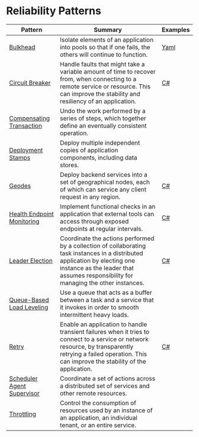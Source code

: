 # Reliability Patterns

| Pattern | Summary | Examples |
| --- | --- | --- |
| [Bulkhead](https://docs.microsoft.com/en-us/azure/architecture/patterns/bulkhead) | Isolate elements of an application into pools so that if one fails, the others will continue to function. | [Yaml](https://docs.microsoft.com/en-us/azure/architecture/patterns/bulkhead#example) |
| [Circuit Breaker](https://docs.microsoft.com/en-us/azure/architecture/patterns/circuit-breaker) | Handle faults that might take a variable amount of time to recover from, when connecting to a remote service or resource. This can improve the stability and resiliency of an application. | [C#](https://docs.microsoft.com/en-us/azure/architecture/patterns/circuit-breaker#example) |
| [Compensating Transaction](https://docs.microsoft.com/en-us/azure/architecture/patterns/compensating-transaction) | Undo the work performed by a series of steps, which together define an eventually consistent operation. |  |
| [Deployment Stamps](https://docs.microsoft.com/en-us/azure/architecture/patterns/deployment-stamp) | Deploy multiple independent copies of application components, including data stores. |  |
| [Geodes](https://docs.microsoft.com/en-us/azure/architecture/patterns/geodes) | Deploy backend services into a set of geographical nodes, each of which can service any client request in any region. | [C#](https://docs.microsoft.com/en-us/azure/architecture/patterns/retry#example) |
| [Health Endpoint Monitoring](https://docs.microsoft.com/en-us/azure/architecture/patterns/health-endpoint-monitoring) | Implement functional checks in an application that external tools can access through exposed endpoints at regular intervals. | [C#](https://docs.microsoft.com/en-us/azure/architecture/patterns/health-endpoint-monitoring#example) |
| [Leader Election](https://docs.microsoft.com/en-us/azure/architecture/patterns/leader-election) | Coordinate the actions performed by a collection of collaborating task instances in a distributed application by electing one instance as the leader that assumes responsibility for managing the other instances. | [C#](https://docs.microsoft.com/en-us/azure/architecture/patterns/leader-election#example) |
| [Queue-Based Load Leveling](https://docs.microsoft.com/en-us/azure/architecture/patterns/queue-based-load-leveling) | Use a queue that acts as a buffer between a task and a service that it invokes in order to smooth intermittent heavy loads. |  |
| [Retry](https://docs.microsoft.com/en-us/azure/architecture/patterns/retry) | Enable an application to handle transient failures when it tries to connect to a service or network resource, by transparently retrying a failed operation. This can improve the stability of the application. | [C#](https://docs.microsoft.com/en-us/azure/architecture/patterns/retry#example) |
| [Scheduler Agent Supervisor](https://docs.microsoft.com/en-us/azure/architecture/patterns/scheduler-agent-supervisor) | Coordinate a set of actions across a distributed set of services and other remote resources. |  |
| [Throttling](https://docs.microsoft.com/en-us/azure/architecture/patterns/throttling) | Control the consumption of resources used by an instance of an application, an individual tenant, or an entire service. |  |
